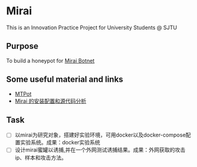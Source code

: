 # Mirai
This is an Innovation Practice Project for University Students @ SJTU

## Purpose
To build a honeypot for [Mirai Botnet](https://github.com/jgamblin/Mirai-Source-Code)

## Some useful material and links
* [MTPot](https://github.com/Cymmetria/MTPot)
* [Mirai 的安装配置和源代码分析](http://www.nolanzong.com/2017/01/09/mirai-setup/)

## Task
- [ ] 以mirai为研究对象，搭建好实验环境，可用docker以及docker-compose配置实验系统。成果：docker实验系统
- [ ] 设计mirai蜜罐以诱捕,并在一个外网测试诱捕结果。成果：外网获取的攻击ip、样本和攻击方法。
